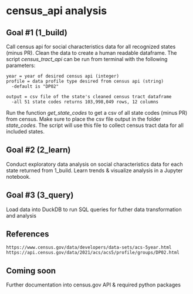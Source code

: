 # census_api analysis

## Goal #1 (1_build)

Call census api for social characteristics data for all recognized states (minus PR). Clean the data to create a human readable dataframe. The script _census_tract_api_ can be run from terminal with the following parameters:

```
year = year of desired census api (integer)
profile = data profile type desired from census api (string)
  -default is "DP02"

output = csv file of the state's cleaned census tract dataframe
  -all 51 state codes returns 103,998,049 rows, 12 columns
```

Run the function _get_state_codes_ to get a csv of all state codes (minus PR) from census. Make sure to place the csv file output in the folder _state_codes_. The script will use this file to collect census tract data for all included states.

## Goal #2 (2_learn)
Conduct exploratory data analysis on social characteristics data for each state returned from 1_build. Learn trends & visualize analysis in a Jupyter notebook.

## Goal #3 (3_query)
Load data into DuckDB to run SQL queries for futher data transformation and analysis

## References
```
https://www.census.gov/data/developers/data-sets/acs-5year.html
https://api.census.gov/data/2021/acs/acs5/profile/groups/DP02.html
```

## Coming soon

Further documentation into census.gov API & required python packages


